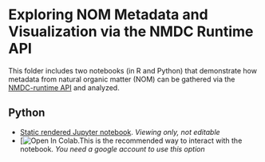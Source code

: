 # Exploring NOM Metadata and Visualization via the NMDC Runtime API

This folder includes two notebooks (in R and Python) that demonstrate how metadata from natural organic matter (NOM) can be gathered via the [NMDC-runtime API](https://api.microbiomedata.org/docs) and analyzed.

## Python
- [Static rendered Jupyter notebook](). _Viewing only, not editable_
- [![Open In Colab]().This is the recommended way to interact with the notebook. _You need a google account to use this option_